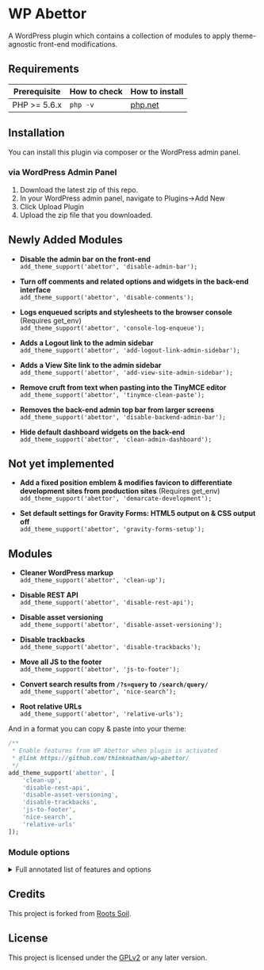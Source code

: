 # WP Abettor

A WordPress plugin which contains a collection of modules to apply theme-agnostic front-end modifications.

## Requirements

<table>
  <thead>
    <tr>
      <th>Prerequisite</th>
      <th>How to check</th>
      <th>How to install</th>
    </tr>
  </thead>
  <tbody>
    <tr>
      <td>PHP &gt;= 5.6.x</td>
      <td><code>php -v</code></td>
      <td>
        <a href="http://php.net/manual/en/install.php">php.net</a>
      </td>
    </tr>
  </tbody>
</table>

## Installation

You can install this plugin via composer or the WordPress admin panel.

### via WordPress Admin Panel

1. Download the latest zip of this repo.
2. In your WordPress admin panel, navigate to Plugins->Add New
3. Click Upload Plugin
4. Upload the zip file that you downloaded.

## Newly Added Modules

- **Disable the admin bar on the front-end**<br>
  `add_theme_support('abettor', 'disable-admin-bar');`

- **Turn off comments and related options and widgets in the back-end interface**<br>
  `add_theme_support('abettor', 'disable-comments');`

- **Logs enqueued scripts and stylesheets to the browser console** (Requires get_env)<br>
  `add_theme_support('abettor', 'console-log-enqueue');`

- **Adds a Logout link to the admin sidebar**<br>
  `add_theme_support('abettor', 'add-logout-link-admin-sidebar');`

- **Adds a View Site link to the admin sidebar**<br>
  `add_theme_support('abettor', 'add-view-site-admin-sidebar');`

- **Remove cruft from text when pasting into the TinyMCE editor**<br>
  `add_theme_support('abettor', 'tinymce-clean-paste');`

- **Removes the back-end admin top bar from larger screens**<br>
  `add_theme_support('abettor', 'disable-backend-admin-bar');`

- **Hide default dashboard widgets on the back-end**<br>
  `add_theme_support('abettor', 'clean-admin-dashboard');`

## Not yet implemented

- **Add a fixed position emblem & modifies favicon to differentiate development sites from production sites** (Requires get_env)<br>
  `add_theme_support('abettor', 'demarcate-development');`

- **Set default settings for Gravity Forms: HTML5 output on & CSS output off**<br>
  `add_theme_support('abettor', 'gravity-forms-setup');`

## Modules

- **Cleaner WordPress markup**<br>
  `add_theme_support('abettor', 'clean-up');`

- **Disable REST API**<br>
  `add_theme_support('abettor', 'disable-rest-api');`

- **Disable asset versioning**<br>
  `add_theme_support('abettor', 'disable-asset-versioning');`

- **Disable trackbacks**<br>
  `add_theme_support('abettor', 'disable-trackbacks');`

- **Move all JS to the footer**<br>
  `add_theme_support('abettor', 'js-to-footer');`

- **Convert search results from `/?s=query` to `/search/query/`**<br>
  `add_theme_support('abettor', 'nice-search');`

- **Root relative URLs**<br>
  `add_theme_support('abettor', 'relative-urls');`

And in a format you can copy & paste into your theme:

```php
/**
 * Enable features from WP Abettor when plugin is activated
 * @link https://github.com/thinknathan/wp-abettor/
 */
add_theme_support('abettor', [
    'clean-up',
    'disable-rest-api',
    'disable-asset-versioning',
    'disable-trackbacks',
    'js-to-footer',
    'nice-search',
    'relative-urls'
]);
```

### Module options

<details>
<summary>Full annotated list of features and options</summary>

```php

/**
 * Enable features from WP Abettor when plugin is activated
 * @link https://github.com/thinknathan/wp-abettor/
 */
add_theme_support('abettor', [
    /**
     * Clean up WordPress
     */
    'clean-up' => [
        /**
         * Obscure and suppress WordPress information.
         */
        'wp_obscurity',

        /**
         * Disable WordPress emojis.
         */
        'disable_emojis',

        /**
         * Disable Gutenberg block library CSS.
         */
        'disable_gutenberg_block_css',

        /**
         * Disable extra RSS feeds.
         */
        'disable_extra_rss',

        /**
         * Disable recent comments CSS.
         */
        'disable_recent_comments_css',

        /**
         * Disable gallery CSS.
         */
        'disable_gallery_css',

        /**
         * Clean HTML5 markup.
         */
        'clean_html5_markup',
    ],

    /**
     * Disable WordPress REST API
     */
    'disable-rest-api',

    /**
     * Remove version query string from all styles and scripts
     */
    'disable-asset-versioning',

    /**
     * Disables trackbacks/pingbacks
     */
    'disable-trackbacks',

    /**
     * Moves all scripts to wp_footer action
     */
    'js-to-footer',

    /**
     * Redirects search results from /?s=query to /search/query/, converts %20 to +
     *
     * @link http://txfx.net/wordpress-plugins/nice-search/
     */
    'nice-search',

    /**
     * Convert absolute URLs to relative URLs
     *
     * Inspired by {@link https://web.archive.org/web/20180529232418/http://www.456bereastreet.com/archive/201010/how_to_make_wordpress_urls_root_relative/}
     */
    'relative-urls',
]);
```

</details>

## Credits

This project is forked from [Roots Soil](https://github.com/roots/soil/).

## License

This project is licensed under the [GPLv2](https://github.com/thinknathan/wp-abettor/blob/master/LICENSE.txt) or any later version.
